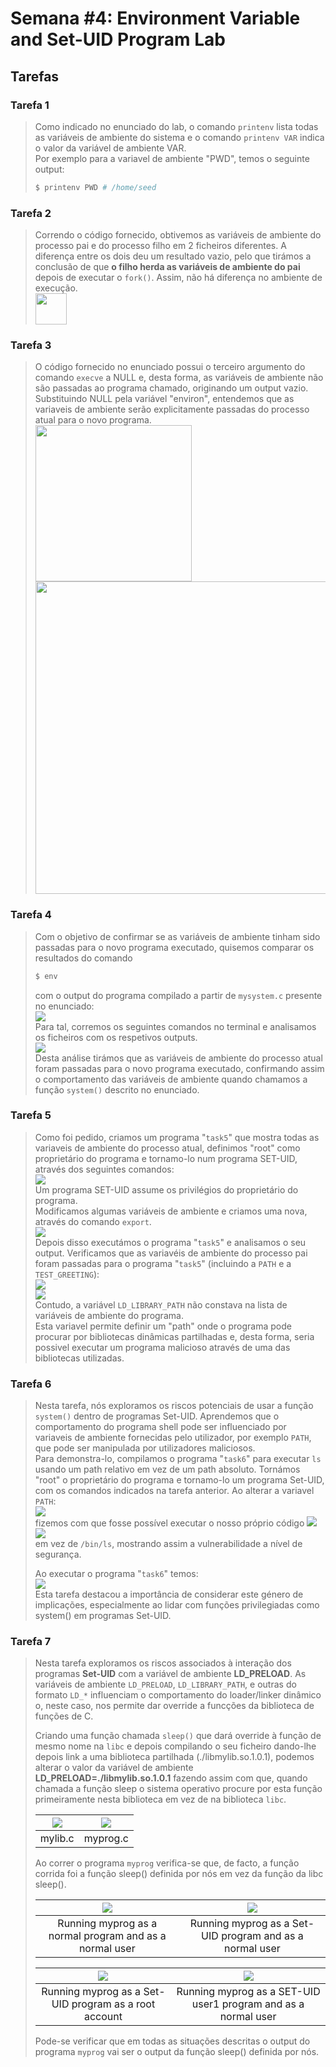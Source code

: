 # Semana #4: Environment Variable and Set-UID Program Lab

## Tarefas

### Tarefa 1

> Como indicado no enunciado do lab, o comando `printenv` lista todas as variáveis de ambiente do sistema e o comando `printenv VAR` indica o valor da variável de ambiente VAR. <br>
> Por exemplo para a variavel de ambiente "PWD", temos o seguinte output: <br>
>
> ```bash
> $ printenv PWD # /home/seed
> ```

### Tarefa 2

> Correndo o código fornecido, obtivemos as variáveis de ambiente do processo pai e do processo filho em 2 ficheiros diferentes. A diferença entre os dois deu um resultado vazio, pelo que tirámos a conclusão de que **o filho herda as variáveis de ambiente do pai** depois de executar o `fork()`. Assim, não há diferença no ambiente de execução. <br>
> <img height="50" src="images/l4t2.png">

### Tarefa 3

> O código fornecido no enunciado possui o terceiro argumento do comando `execve` a NULL e, desta forma, as variáveis de ambiente não são passadas ao programa chamado, originando um output vazio. <br>
> Substituindo NULL pela variável "environ", entendemos que as variaveis de ambiente serão explicitamente passadas do processo atual para o novo programa. <br>
> <img height = "250" src="images/log4t3.png">
> <img height = "500" src="images/log4t3_part2.png">

### Tarefa 4 
> Com o objetivo de confirmar se as variáveis de ambiente tinham sido passadas para o novo programa executado, quisemos comparar os resultados do comando
> ````bash
> $ env
> ```` 
> com o output do programa compilado a partir de `mysystem.c` presente no enunciado: <br>
> <img src="images/log4t4_pt1.png"> <br>
> Para tal, corremos os seguintes comandos no terminal e analisamos os ficheiros com os respetivos outputs. <br>
> <img src="images/log4t4_pt2.png"> <br>
> Desta análise tirámos que as variáveis de ambiente do processo atual foram passadas para o novo programa executado, confirmando assim o comportamento das variáveis de ambiente quando chamamos a função `system()` descrito no enunciado. <br>

### Tarefa 5

> Como foi pedido, criamos um programa "`task5`" que mostra todas as variaveis de ambiente do processo atual, definimos "root" como proprietário do programa e tornamo-lo num programa SET-UID, através dos seguintes comandos: <br>
> <img src="images/log4t5_pt1.png"> <br>
> Um programa SET-UID assume os privilégios do proprietário do programa. <br>
> Modificamos algumas variáveis de ambiente e criamos uma nova, através do comando `export`. <br>
> <img src="images/log4t5_pt2.png"> <br>
> Depois disso executámos o programa "`task5`" e analisamos o seu output.
> Verificamos que as variavéis de ambiente do processo pai foram passadas para o programa "`task5`" (incluindo a `PATH` e a `TEST_GREETING`): <br> 
> <img src="images/log4t5_pt3.png"> <br>
> <img src="images/log4t5_pt4.png"> <br>
> Contudo, a variável `LD_LIBRARY_PATH` não constava na lista de variáveis de ambiente do programa. <br>
> Esta variavel permite definir um "path" onde o programa pode procurar por bibliotecas dinâmicas partilhadas e, desta forma, seria possivel executar um programa malicioso através de uma das bibliotecas utilizadas. <br>

### Tarefa 6

> Nesta tarefa, nós exploramos os riscos potenciais de usar a função `system()` dentro de programas Set-UID. Aprendemos que o comportamento do programa shell pode ser influenciado por variaveis de ambiente fornecidas pelo utilizador, por exemplo `PATH`, que pode ser manipulada por utilizadores maliciosos. <br>
> Para demonstra-lo, compilamos o programa "`task6`" para executar `ls` usando um path relativo em vez de um path absoluto. Tornámos "root" o proprietário do programa e tornamo-lo um programa Set-UID, com os comandos indicados na tarefa anterior. Ao alterar a variavel `PATH`: <br>
> <img src="images/log4t6_pt1.png"> <br>
> fizemos com que fosse possível executar o nosso próprio código 
> <img src="images/log4t6_pt2.png"> <br>
> <img src="images/log4t6_pt3.png"> <br>
> em vez de `/bin/ls`, mostrando assim a vulnerabilidade a nível de segurança. <br>
>
> Ao executar o programa "`task6`" temos: <br>
> <img src="images/log4t6_pt4.png"> <br>
> Esta tarefa destacou a importância de considerar este género de implicações, especialmente ao lidar com funções privilegiadas como system() em programas Set-UID. <br>

### Tarefa 7

> Nesta tarefa exploramos os riscos associados à interação dos programas **Set-UID** com a variável de ambiente **LD_PRELOAD**. As variáveis de ambiente `LD_PRELOAD`, `LD_LIBRARY_PATH`, e outras do formato `LD_*` influenciam o comportamento do loader/linker dinâmico o, neste caso, nos permite dar override a funcções da biblioteca de funções de C.
>
> Criando uma função chamada `sleep()` que dará override à função de mesmo nome na `libc` e depois compilando o seu ficheiro dando-lhe depois link a uma biblioteca partilhada (./libmylib.so.1.0.1), podemos alterar o valor da variável de ambiente **LD_PRELOAD=./libmylib.so.1.0.1** fazendo assim com que, quando chamada a função sleep o sistema operativo procure por esta função primeiramente nesta biblioteca em vez de na biblioteca `libc`.
>
> | <img src="images/mylib.png"> | <img src="images/myprog.png"> |
> | ---------------------------- | ----------------------------- |
> | mylib.c                      | myprog.c                      |
>
> Ao correr o programa `myprog` verifica-se que, de facto, a função corrida foi a função sleep() definida por nós em vez da função da libc sleep().
>
> | <img src="images/exec1.png"> | <img src="images/exec2.png"> |
> | :-----------------------------------------------------: | :------------------------------------------------------: |
> | Running myprog as a normal program and as a normal user | Running myprog as a Set-UID program and as a normal user |
>
> | <img src="images/exec3.png"> | <img src="images/exec4.png"> | 
> |:------------------------------------------------------: |:------------------------------------------------------: |
> | Running myprog as a Set-UID program as a root account | Running myprog as a SET-UID user1 program and as a normal user |
>
> Pode-se verificar que em todas as situações descritas o output do programa `myprog` vai ser o output da função sleep() definida por nós. 

